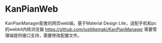 # KanPianWeb
KanPianManager配套的网页web端，基于Material Design Lite，适配手机和pc的webkit内核浏览器
https://github.com/justlikemaki/KanPianManager
需要管理端提供接口支持，需要修改配置文件。